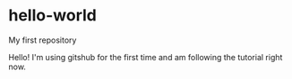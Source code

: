 # hello-world
My first repository

Hello! I'm using gitshub for the first time and am following the tutorial right now.
